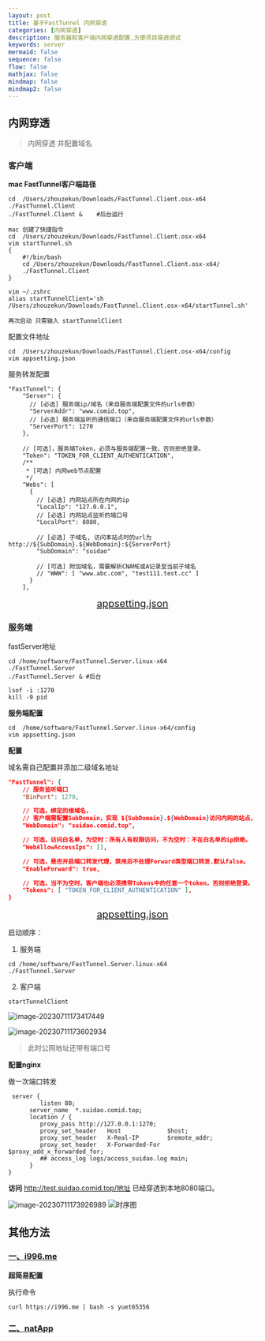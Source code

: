 ```yaml
---
layout: post
title: 基于FastTunnel 内网穿透
categories: [内网穿透]
description: 服务器和客户端内网穿透配置,方便项目穿透调试
keywords: server
mermaid: false
sequence: false
flow: false
mathjax: false
mindmap: false
mindmap2: false
---
```

## 内网穿透

>  内网穿透 并配置域名

### 客户端

**mac FastTunnel客户端路径**

```shell
cd  /Users/zhouzekun/Downloads/FastTunnel.Client.osx-x64
./FastTunnel.Client 
./FastTunnel.Client &    #后台运行

mac 创建了快捷指令 
cd  /Users/zhouzekun/Downloads/FastTunnel.Client.osx-x64
vim startTunnel.sh
{
    #!/bin/bash
    cd /Users/zhouzekun/Downloads/FastTunnel.Client.osx-x64/
    ./FastTunnel.Client
}

vim ~/.zshrc
alias startTunnelClient='sh /Users/zhouzekun/Downloads/FastTunnel.Client.osx-x64/startTunnel.sh'

再次启动 只需输入 startTunnelClient
```

配置文件地址

```shell
cd  /Users/zhouzekun/Downloads/FastTunnel.Client.osx-x64/config
vim appsetting.json

```

服务转发配置

```shell
"FastTunnel": {
    "Server": {
      // [必选] 服务端ip/域名（来自服务端配置文件的urls参数）
      "ServerAddr": "www.comid.top",
      // [必选] 服务端监听的通信端口（来自服务端配置文件的urls参数）
      "ServerPort": 1270
    },

    // [可选]，服务端Token，必须与服务端配置一致，否则拒绝登录。
    "Token": "TOKEN_FOR_CLIENT_AUTHENTICATION",
    /**
     * [可选] 内网web节点配置
     */
    "Webs": [
      {
        // [必选] 内网站点所在内网的ip
        "LocalIp": "127.0.0.1",
        // [必选] 内网站点监听的端口号
        "LocalPort": 8080,

        // [必选] 子域名, 访问本站点时的url为 http://${SubDomain}.${WebDomain}:${ServerPort}
        "SubDomain": "suidao"

        // [可选] 附加域名，需要解析CNAME或A记录至当前子域名
        // "WWW": [ "www.abc.com", "test111.test.cc" ]
      }
    ],
```

<center style="font-size:20px;color:#FFFFF;text-decoration:underline">appsetting.json</center> 

### 服务端

fastServer地址

```shell
cd /home/software/FastTunnel.Server.linux-x64
./FastTunnel.Server
./FastTunnel.Server & #后台

lsof -i :1270
kill -9 pid
```

**服务端配置**

```shell
cd  /home/software/FastTunnel.Server.linux-x64/config
vim appsetting.json
```

**配置**

域名需自己配置并添加二级域名地址

```json
"FastTunnel": {
    // 服务监听端口
    "BinPort": 1270,

    // 可选，绑定的根域名，
    // 客户端需配置SubDomain，实现 ${SubDomain}.${WebDomain}访问内网的站点，注意：需要通过域名访问网站时必选。
    "WebDomain": "suidao.comid.top",

    // 可选，访问白名单，为空时：所有人有权限访问，不为空时：不在白名单的ip拒绝。
    "WebAllowAccessIps": [],

    // 可选，是否开启端口转发代理，禁用后不处理Forward类型端口转发.默认false。
    "EnableForward": true,

    // 可选，当不为空时，客户端也必须携带Tokens中的任意一个token，否则拒绝登录。
    "Tokens": [ "TOKEN_FOR_CLIENT_AUTHENTICATION" ],
}
```

<center style="font-size:20px;color:#FFFFF;text-decoration:underline">appsetting.json</center> 

启动顺序：

1. 服务端

```shell
cd /home/software/FastTunnel.Server.linux-x64
./FastTunnel.Server
```

2. 客户端

```shell
startTunnelClient
```

![image-20230711173417449](http://image.comid.top/image/202307111734548.png)

![image-20230711173602934](http://image.comid.top/image/202307111736967.png)



> 此时公网地址还带有端口号

**配置nginx**

做一次端口转发

```shell
 server {
         listen 80;
      server_name  *.suidao.comid.top;
      location / {
         proxy_pass http://127.0.0.1:1270;
         proxy_set_header   Host             $host;
         proxy_set_header   X-Real-IP        $remote_addr;
         proxy_set_header   X-Forwarded-For  $proxy_add_x_forwarded_for;
         ## access_log logs/access_suidao.log main;
      }
}
```

**访问** http://test.suidao.comid.top/地址 已经穿透到本地8080端口。

![image-20230711173926989](http://image.comid.top/image/202307111739042.png)
![时序图](https://p1-jj.byteimg.com/tos-cn-i-t2oaga2asx/gold-user-assets/2018/1/3/160b9fd026a57728~tplv-t2oaga2asx-image.image)
## 其他方法

### [一、i996.me](https://www.i996.me/)

**超简易配置**

执行命令

```shell
curl https://i996.me | bash -s yuet65356
```

###  [二、natApp](https://natapp.cn/)





